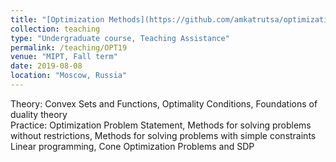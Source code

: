 ```yaml
---
title: "[Optimization Methods](https://github.com/amkatrutsa/optimization-fivt)"
collection: teaching
type: "Undergraduate course, Teaching Assistance"
permalink: /teaching/OPT19
venue: "MIPT, Fall term"
date: 2019-08-08
location: "Moscow, Russia"
---
```

Theory:
Convex Sets and Functions, Optimality Conditions, Foundations of duality theory  
Practice:
Optimization Problem Statement, Methods for solving problems without restrictions, Methods for solving problems with simple constraints Linear programming, Cone Optimization Problems and SDP
